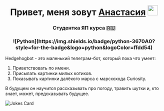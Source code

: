<h1 align="center">Привет, меня зовут <a href="https://github.com/Anastasia7Si" target="_blank">Анастасия</a> 
<img src="https://github.com/blackcater/blackcater/raw/main/images/Hi.gif" height="32"/></h1>
<h3 align="center">Студентка ЯП курса  🇷🇺</h3>
<h3 align="center">
  ![Python](https://img.shields.io/badge/python-3670A0?style=for-the-badge&logo=python&logoColor=ffdd54)
</h3>

Hedgehogbot - это маленький телеграм-бот, который пока что умеет:
1. Приветствовать по имени.
2. Присылать картинки милых котиков.
3. Показывать картинки далёкого марса с марсхохода Curiosity.

В будущем он научится рассказывать про погоду, травить шутки и, кто знает, может, предсказывать будущее.

<img src="https://readme-jokes.vercel.app/api" alt="Jokes Card" />
